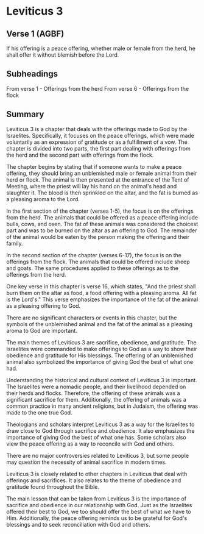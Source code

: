 # Leviticus 3

## Verse 1 (AGBF)

If his offering is a peace offering, whether male or female from the herd, he shall offer it without blemish before the Lord.

## Subheadings

From verse 1 - Offerings from the herd
From verse 6 - Offerings from the flock

## Summary

Leviticus 3 is a chapter that deals with the offerings made to God by the Israelites. Specifically, it focuses on the peace offerings, which were made voluntarily as an expression of gratitude or as a fulfillment of a vow. The chapter is divided into two parts, the first part dealing with offerings from the herd and the second part with offerings from the flock.

The chapter begins by stating that if someone wants to make a peace offering, they should bring an unblemished male or female animal from their herd or flock. The animal is then presented at the entrance of the Tent of Meeting, where the priest will lay his hand on the animal's head and slaughter it. The blood is then sprinkled on the altar, and the fat is burned as a pleasing aroma to the Lord.

In the first section of the chapter (verses 1-5), the focus is on the offerings from the herd. The animals that could be offered as a peace offering include bulls, cows, and oxen. The fat of these animals was considered the choicest part and was to be burned on the altar as an offering to God. The remainder of the animal would be eaten by the person making the offering and their family.

In the second section of the chapter (verses 6-17), the focus is on the offerings from the flock. The animals that could be offered include sheep and goats. The same procedures applied to these offerings as to the offerings from the herd.

One key verse in this chapter is verse 16, which states, "And the priest shall burn them on the altar as food, a food offering with a pleasing aroma. All fat is the Lord's." This verse emphasizes the importance of the fat of the animal as a pleasing offering to God.

There are no significant characters or events in this chapter, but the symbols of the unblemished animal and the fat of the animal as a pleasing aroma to God are important.

The main themes of Leviticus 3 are sacrifice, obedience, and gratitude. The Israelites were commanded to make offerings to God as a way to show their obedience and gratitude for His blessings. The offering of an unblemished animal also symbolized the importance of giving God the best of what one had.

Understanding the historical and cultural context of Leviticus 3 is important. The Israelites were a nomadic people, and their livelihood depended on their herds and flocks. Therefore, the offering of these animals was a significant sacrifice for them. Additionally, the offering of animals was a common practice in many ancient religions, but in Judaism, the offering was made to the one true God.

Theologians and scholars interpret Leviticus 3 as a way for the Israelites to draw close to God through sacrifice and obedience. It also emphasizes the importance of giving God the best of what one has. Some scholars also view the peace offering as a way to reconcile with God and others.

There are no major controversies related to Leviticus 3, but some people may question the necessity of animal sacrifice in modern times.

Leviticus 3 is closely related to other chapters in Leviticus that deal with offerings and sacrifices. It also relates to the theme of obedience and gratitude found throughout the Bible.

The main lesson that can be taken from Leviticus 3 is the importance of sacrifice and obedience in our relationship with God. Just as the Israelites offered their best to God, we too should offer the best of what we have to Him. Additionally, the peace offering reminds us to be grateful for God's blessings and to seek reconciliation with God and others.